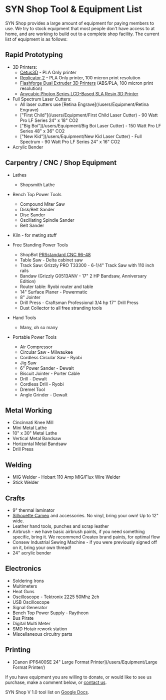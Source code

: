 # SYN Shop Tool & Equipment List

SYN Shop provides a large amount of equipment for paying members to use. We 
try to stock equipment that most people don't have access to at home, and are working to build out to a complete shop facility. The current list of equipment is as follows:

## Rapid Prototyping

* 3D Printers:
    * [Cetus3D](https://www.cetus3d.com/) - PLA Only printer
    *  [Replicator 2](https://www.makerbot.com/) - PLA Only printer, 100 micron print resolution
    *  [Flashforge Dual Extruder 3D Printers](https://store.flashforge.com/) (ABS/PLA, 100 micron print resolution)
    *  [Anycubic Photon Series LCD-Based SLA Resin 3D Printer](https://www.anycubic.com/collections/anycubic-photon-3d-printers/products/anycubic-photon-3d-printer)
* Full Spectrum Laser Cutters:
    * All laser cutters use [Retina Engrave](/users/Equipment/Retina Engrave)
    * ["First Child"](/users/Equipment/First Child Laser Cutter) -  90 Watt Pro LF Series 24" x 18" CO2
    * ["Big Boi"](/users/Equipment/Big Boi Laser Cutter) - 150 Watt Pro LF Series 48" x 36" CO2
    * ["New Kid"](/users/Equipment/New Kid Laser Cutter) - Full Spectrum -  90 Watt Pro LF Series 24" x 16" CO2
* Acrylic Bender

## Carpentry / CNC / Shop Equipment

* Lathes
    * Shopsmith Lathe

* Bench Top Power Tools
    * Compound Miter Saw 
    * Disk/Belt Sander 
    * Disc Sander
    * Oscillating Spindle Sander
    * Belt Sander

* Kiln - for meting stuff

* Free Standing Power Tools 
    * ShopBot [PRSstandard CNC 96-48](https://www.shopbottools.com/products/standard)
    * Table Saw - Delta cabinet saw 
    * Track Saw: Grizzly PRO T33300 - 6-1/4" Track Saw with 110 inch rails
    * Bandaw (Grizzly G0513ANV - 17" 2 HP Bandsaw, Anniversary Edition)
    * Router table: Ryobi router and table
    * 14" Surface Planer - Powermatic 
    * 8" Jointer 
    * Drill Press - Craftsman Professional 3/4 hp 17'' Drill Press 
    * Dust Collector to all free stranding tools
    
* Hand Tools
    * Many, oh so many
    
* Portable Power Tools
    * Air Compressor 
    * Circular Saw - Milwaukee 
    * Cordless Circular Saw - Ryobi 
    * Jig Saw 
    * 6" Power Sander - Dewalt 
    * Biscuit Jointer - Porter Cable  
    * Drill - Dewalt 
    * Cordless Drill - Ryobi 
    * Dremel Tool 
    * Angle Grinder - Dewalt 
    
## Metal Working

* Cincinnati Knee Mill
* Mini Metal Lathe
* 10" x 30" Metal Lathe
* Vertical Metal Bandsaw
* Horizontal Metal Bandsaw
* Drill Press

## Welding

* MIG Welder - Hobart 110 Amp MIG/Flux Wire Welder 
* Stick Welder

## Crafts

* 9" thermal laminator
* [Silhouette Cameo](https://www.silhouettecameo.com/) and accessories. No vinyl, bring your own! Up to 12" wide.
* Leather hand tools, punches and scrap leather
* Airbrush - we have basic airbrush paints, if you need something specific, bring it. We recommend Createx brand paints, for optimal flow
* Consew Industrial Sewing Machine - if you were previously signed off on it, bring your own thread!
* 24" acrylic bender

## Electronics

* Soldering Irons
* Multimeters
* Heat Guns
* Oscilloscope - Tektronix 2225 50Mhz 2ch
* USB Oscilloscope 
* Signal Generator
* Bench Top Power Supply - Raytheon
* Bus Pirate 
* Digital Multi Meter 
* SMD Hotair rework station 
* Miscellaneous circuitry parts

## Printing

* [Canon iPF6400SE 24" Large Format Printer](/users/Equipment/Large Format Printer/)

 If you have equipment you are willing to donate, or would like to see us 
 purchase, make a comment below, or [contact us](https://synshop.org/contact).

		
SYN Shop V 1.0 tool list on [Google Docs](https://docs.google.com/spreadsheet/pub?hl=en_US&hl=en_US&key=0AiEeg-U7TrF4dEo1WFdSYWdCcXZYNUR2N0RNajNHSVE&single=true&gid=0&output=html).
